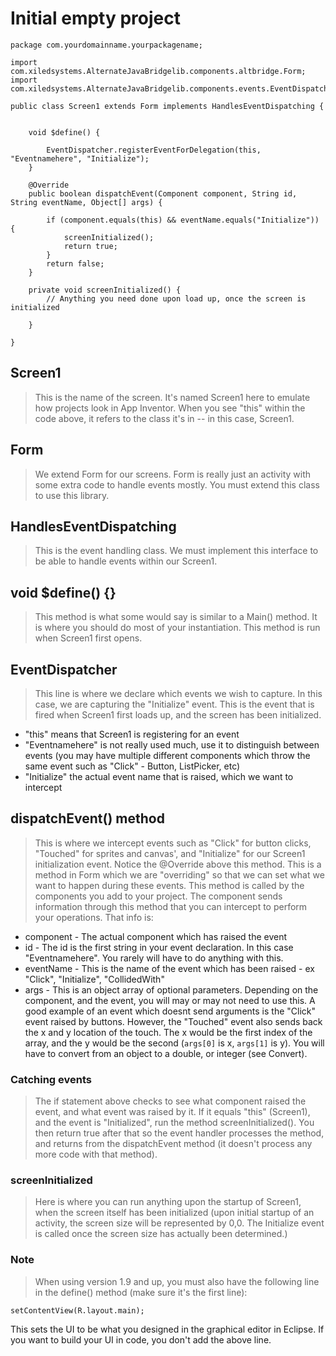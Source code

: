 # Initial empty project #

```
package com.yourdomainname.yourpackagename;

import com.xiledsystems.AlternateJavaBridgelib.components.altbridge.Form;
import com.xiledsystems.AlternateJavaBridgelib.components.events.EventDispatcher;

public class Screen1 extends Form implements HandlesEventDispatching {

	
	void $define() {
		
		EventDispatcher.registerEventForDelegation(this, "Eventnamehere", "Initialize");
	}
	
	@Override
	public boolean dispatchEvent(Component component, String id, String eventName, Object[] args) {
		
		if (component.equals(this) && eventName.equals("Initialize")) {
			screenInitialized();
			return true;
		}
		return false;
	}

	private void screenInitialized() {
		// Anything you need done upon load up, once the screen is initialized
		
	}
	
}
```


## Screen1 ##

> This is the name of the screen. It's named Screen1 here to emulate how projects look in App Inventor. When you see "this" within the code above, it refers to the class it's in -- in this case, Screen1.

## Form ##

> We extend Form for our screens. Form is really just an activity with some extra code to handle events mostly. You must extend this class to use this library.

## HandlesEventDispatching ##

> This is the event handling class. We must implement this interface to be able to handle events within our Screen1.

## void $define() {} ##

> This method is what some would say is similar to a Main() method. It is where you should do most of your instantiation. This method is run when Screen1 first opens.

## EventDispatcher ##

> This line is where we declare which events we wish to capture. In this case, we are capturing the "Initialize" event. This is the event that is fired when Screen1 first loads up, and the screen has been initialized.
  * "this" means that Screen1 is registering for an event
  * "Eventnamehere" is not really used much, use it to distinguish between events (you may have multiple different components which throw the same event such as "Click" - Button, ListPicker, etc)
  * "Initialize" the actual event name that is raised, which we want to intercept

## dispatchEvent() method ##

> This is where we intercept events such as "Click" for button clicks, "Touched" for sprites and canvas', and "Initialize" for our Screen1 initialization event. Notice the @Override above this method. This is a method in Form which we are "overriding" so that we can set what we want to happen during these events. This method is called by the components you add to your project. The component sends information through this method that you can intercept to perform your operations. That info is:
  * component - The actual component which has raised the event
  * id - The id is the first string in your event declaration. In this case "Eventnamehere". You rarely will have to do anything with this.
  * eventName - This is the name of the event which has been raised - ex "Click", "Initialize", "CollidedWith"
  * args - This is an object array of optional parameters. Depending on the component, and the event, you will may or may not need to use this. A good example of an event which doesnt send arguments is the "Click" event raised by buttons. However, the "Touched" event also sends back the x and y location of the touch. The x would be the first index of the array, and the y would be the second (`args[0]` is x, `args[1]` is y).
You will have to convert from an object to a double, or integer (see Convert).

### Catching events ###
> The if statement above checks to see what component raised the event, and what event was raised by it. If it equals "this" (Screen1), and the event is "Initialized", run the method screenInitialized(). You then return true after that so the event handler processes the method, and returns from the dispatchEvent method (it doesn't process any more code with that method).

### screenInitialized ###
> Here is where you can run anything upon the startup of Screen1, when the screen itself has been initialized (upon initial startup of an activity, the screen size will be represented by 0,0. The Initialize event is called once the screen size has actually been determined.)

### Note ###
> When using version 1.9 and up, you must also have the following line in the define() method (make sure it's the first line):
```
setContentView(R.layout.main);
```

This sets the UI to be what you designed in the graphical editor in Eclipse. If you want to build your UI in code, you don't add the above line.